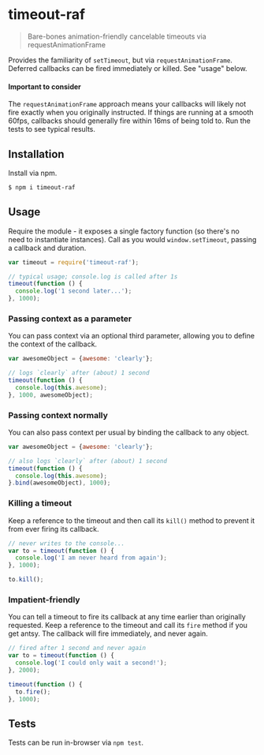 # timeout-raf
> Bare-bones animation-friendly cancelable timeouts via requestAnimationFrame

Provides the familiarity of `setTimeout`, but via `requestAnimationFrame`.
Deferred callbacks can be fired immediately or killed. 
See "usage" below.


#### Important to consider
The `requestAnimationFrame` approach means your callbacks will likely not fire exactly when you originally instructed.
If things are running at a smooth 60fps, callbacks should generally fire within 16ms of being told to.
Run the tests to see typical results.


## Installation
Install via npm.

```sh
$ npm i timeout-raf
```


## Usage
Require the module - it exposes a single factory function (so there's no need to instantiate instances).
Call as you would `window.setTimeout`, passing a callback and duration.

```js
var timeout = require('timeout-raf');

// typical usage; console.log is called after 1s
timeout(function () {
  console.log('1 second later...');
}, 1000);
```


### Passing context as a parameter
You can pass context via an optional third parameter, allowing you to define the context of the callback.

```js
var awesomeObject = {awesome: 'clearly'};

// logs `clearly` after (about) 1 second
timeout(function () {
  console.log(this.awesome);
}, 1000, awesomeObject);
```


### Passing context normally
You can also pass context per usual by binding the callback to any object.

```js
var awesomeObject = {awesome: 'clearly'};

// also logs `clearly` after (about) 1 second
timeout(function () {
  console.log(this.awesome);
}.bind(awesomeObject), 1000);
```


### Killing a timeout
Keep a reference to the timeout and then call its `kill()` method to prevent it from ever firing its callback.

```js
// never writes to the console...
var to = timeout(function () {
  console.log('I am never heard from again');
}, 1000);

to.kill();
```


### Impatient-friendly
You can tell a timeout to fire its callback at any time earlier than originally requested.
Keep a reference to the timeout and call its `fire` method if you get antsy.
The callback will fire immediately, and never again. 

```js
// fired after 1 second and never again
var to = timeout(function () {
  console.log('I could only wait a second!');
}, 2000);

timeout(function () {
  to.fire();
}, 1000);
```


## Tests

Tests can be run in-browser via `npm test`.
